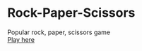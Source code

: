 # Rock-Paper-Scissors
 Popular rock, paper, scissors game <br>
<a href="https://ultrapotros.github.io/Rock-Paper-Scissors" target="_blank">Play here</a>
